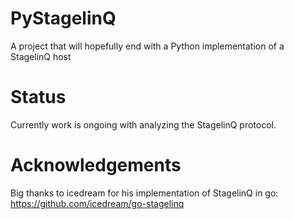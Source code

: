 # PyStagelinQ
A project that will hopefully end with a Python implementation of a StagelinQ host

# Status
Currently work is ongoing with analyzing the StagelinQ protocol. 

# Acknowledgements
Big thanks to icedream for his implementation of StagelinQ in go:
https://github.com/icedream/go-stagelinq
